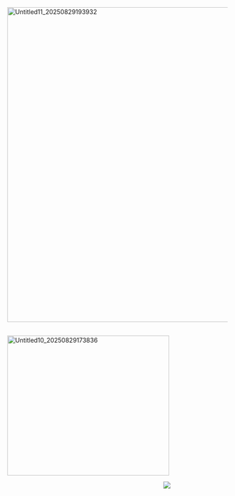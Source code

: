 <img width="1280" height="720" alt="Untitled11_20250829193932" src="https://github.com/user-attachments/assets/fefbe3b8-85db-43a0-addf-dc0319eef17a" />


⠀⠀⠀⠀⠀⠀⠀⠀⠀⠀⠀⠀⠀⠀⠀⠀⠀⠀⠀⠀⠀⠀⠀<img width="370" height="320" alt="Untitled10_20250829173836" src="https://github.com/user-attachments/assets/a89ce866-1741-4fbb-bf0b-e892605a92ff" />



⠀⠀⠀⠀⠀⠀⠀⠀⠀⠀⠀⠀⠀⠀⠀⠀⠀⠀⠀⠀⠀⠀⠀⠀⠀⠀⠀⠀⠀⠀⠀⠀ ⠀⠀ ![](https://komarev.com/ghpvc/?username=your-github-username&abbreviated=true)
